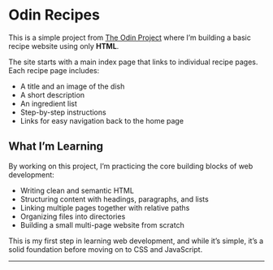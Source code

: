 # Odin Recipes  

This is a simple project from [The Odin Project](https://www.theodinproject.com/) where I’m building a basic recipe website using only **HTML**.  

The site starts with a main index page that links to individual recipe pages. Each recipe page includes:  
- A title and an image of the dish  
- A short description  
- An ingredient list  
- Step-by-step instructions  
- Links for easy navigation back to the home page  

## What I’m Learning  

By working on this project, I’m practicing the core building blocks of web development:  
- Writing clean and semantic HTML  
- Structuring content with headings, paragraphs, and lists  
- Linking multiple pages together with relative paths  
- Organizing files into directories  
- Building a small multi-page website from scratch  

This is my first step in learning web development, and while it’s simple, it’s a solid foundation before moving on to CSS and JavaScript.  

---
